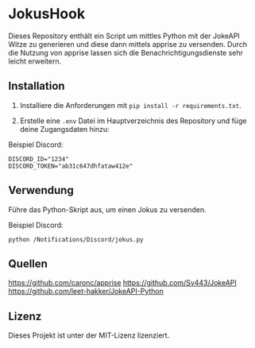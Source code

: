 # JokusHook

Dieses Repository enthält ein Script um mittles Python mit der JokeAPI Witze zu generieren und diese dann mittels apprise zu versenden.
Durch die Nutzung von apprise lassen sich die Benachrichtigungsdienste sehr leicht erweitern.

## Installation

1. Installiere die Anforderungen mit `pip install -r requirements.txt`.

2. Erstelle eine `.env` Datei im Hauptverzeichnis des Repository und füge deine Zugangsdaten hinzu:

Beispiel Discord:
```
DISCORD_ID="1234"
DISCORD_TOKEN="ab31c647dhfataw412e"
```

## Verwendung

Führe das Python-Skript aus, um einen Jokus zu versenden.

Beispiel Discord:
```
python /Notifications/Discord/jokus.py
```

## Quellen

https://github.com/caronc/apprise
https://github.com/Sv443/JokeAPI
https://github.com/leet-hakker/JokeAPI-Python


## Lizenz

Dieses Projekt ist unter der MIT-Lizenz lizenziert.